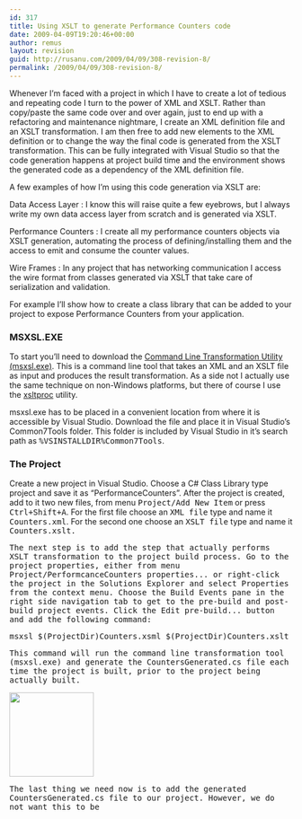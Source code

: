 ```yaml
---
id: 317
title: Using XSLT to generate Performance Counters code
date: 2009-04-09T19:20:46+00:00
author: remus
layout: revision
guid: http://rusanu.com/2009/04/09/308-revision-8/
permalink: /2009/04/09/308-revision-8/
---
```

Whenever I&#8217;m faced with a project in which I have to create a lot of tedious and repeating code I turn to the power of XML and XSLT. Rather than copy/paste the same code over and over again, just to end up with a refactoring and maintenance nightmare, I create an XML definition file and an XSLT transformation. I am then free to add new elements to the XML definition or to change the way the final code is generated from the XSLT transformation. This can be fully integrated with Visual Studio so that the code generation happens at project build time and the environment shows the generated code as a dependency of the XML definition file.

A few examples of how I&#8217;m using this code generation via XSLT are:

Data Access Layer
:   I know this will raise quite a few eyebrows, but I always write my own data access layer from scratch and is generated via XSLT.

Performance Counters
:   I create all my performance counters objects via XSLT generation, automating the process of defining/installing them and the access to emit and consume the counter values.

Wire Frames
:   In any project that has networking communication I access the wire format from classes generated via XSLT that take care of serialization and validation.

For example I&#8217;ll show how to create a class library that can be added to your project to expose Performance Counters from your application.

### MSXSL.EXE

To start you&#8217;ll need to download the <a href="http://www.microsoft.com/downloads/details.aspx?FamilyId=2FB55371-C94E-4373-B0E9-DB4816552E41&#038;displaylang=en" target="_blank">Command Line Transformation Utility (msxsl.exe)</a>. This is a command line tool that takes an XML and an XSLT file as input and produces the result transformation. As a side not I actually use the same technique on non-Windows platforms, but there of course I use the <a href="http://www.xmlsoft.org/" target="_blank">xsltproc</a> utility.

msxsl.exe has to be placed in a convenient location from where it is accessible by Visual Studio. Download the file and place it in Visual Studio&#8217;s Common7Tools folder. This folder is included by Visual Studio in it&#8217;s search path as <tt>%VSINSTALLDIR%Common7Tools</tt>.

### The Project

Create a new project in Visual Studio. Choose a C# Class Library type project and save it as &#8220;PerformanceCounters&#8221;. After the project is created, add to it two new files, from menu <tt>Project/Add New Item</tt> or press <tt>Ctrl+Shift+A</tt>. For the first file choose an <tt>XML file</tt> type and name it <tt>Counters.xml</tt>. For the second one choose an <tt>XSLT file</tt> type and name it <tt>Counters.xslt</aa>.</p> 

<p>
  The next step is to add the step that actually performs XSLT transformation to the project build process. Go to the project properties, either from menu <tt>Project/PerformcanceCounters properties...</tt> or right-click the project in the Solutions Explorer and select <tt>Properties</tt> from the context menu. Choose the <tt>Build Events</tt> pane in the right side navigation tab to get to the pre-build and post-build project events. Click the <tt>Edit pre-build...</tt> button and add the following command:
</p>

<pre>msxsl $(ProjectDir)Counters.xsml $(ProjectDir)Counters.xslt -o $(ProjectDir)CountersGenerated.cs
</pre>

<p>
  This command will run the command line transformation tool (msxsl.exe) and generate the <tt>CountersGenerated.cs</tt> file each time the project is built, prior to the project being actually built.
</p>

<p>
  <a href="http://test.rusanu.com/wp-content/uploads/2009/04/prebuildevent.png"><img src="http://rusanu.com/wp-content/uploads/2009/04/prebuildevent-150x150.png" alt="" title="prebuildevent" height="150" class="alignnone size-thumbnail wp-image-314" /></a>
</p>

<p>
  The last thing we need now is to add the generated <tt>CountersGenerated.cs</tt> file to our project. However, we do not want this to be
</p>